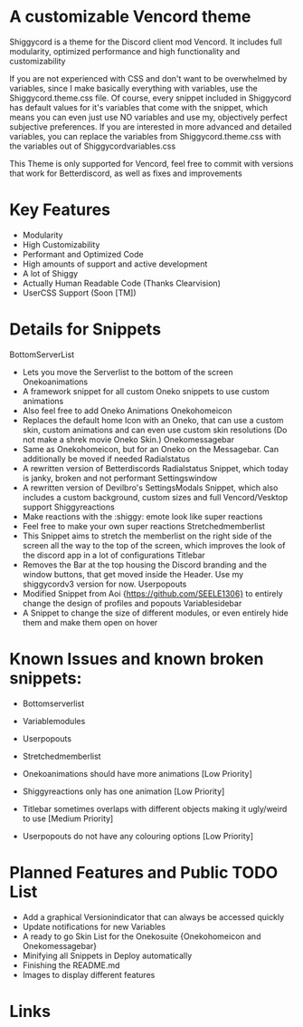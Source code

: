 # A customizable Vencord theme

Shiggycord is a theme for the Discord client mod Vencord. It includes full modularity, optimized performance and high functionality and customizability

If you are not experienced with CSS and don't want to be overwhelmed by variables, since I make basically everything with variables, use the Shiggycord.theme.css file.
Of course, every snippet included in Shiggycord has default values for it's variables that come with the snippet, which means you can even just use NO variables and use my, objectively perfect subjective preferences.
If you are interested in more advanced and detailed variables, you can replace the variables from Shiggycord.theme.css with the variables out of Shiggycordvariables.css

This Theme is only supported for Vencord, feel free to commit with versions that work for Betterdiscord, as well as fixes and improvements

# Key Features
 - Modularity
 - High Customizability
 - Performant and Optimized Code
 - High amounts of support and active development
 - A lot of Shiggy
 - Actually Human Readable Code (Thanks Clearvision)
 - UserCSS Support (Soon [TM])

# Details for Snippets
BottomServerList
  - Lets you move the Serverlist to the bottom of the screen
Onekoanimations
  - A framework snippet for all custom Oneko snippets to use custom animations
  - Also feel free to add Oneko Animations
Onekohomeicon
  - Replaces the default home Icon with an Oneko, that can use a custom skin, custom animations and can even use custom skin resolutions (Do not make a shrek movie Oneko Skin.)
Onekomessagebar
  - Same as Onekohomeicon, but for an Oneko on the Messagebar. Can additionally be moved if needed
Radialstatus
  - A rewritten version of Betterdiscords Radialstatus Snippet, which today is janky, broken and not performant
Settingswindow
  - A rewritten version of Devilbro's SettingsModals Snippet, which also includes a custom background, custom sizes and full Vencord/Vesktop support 
Shiggyreactions
  - Make reactions with the :shiggy: emote look like super reactions
  - Feel free to make your own super reactions
Stretchedmemberlist
  - This Snippet aims to stretch the memberlist on the right side of the screen all the way to the top of the screen, which improves the look of the discord app in a lot of configurations
Titlebar
  - Removes the Bar at the top housing the Discord branding and the window buttons, that get moved inside the Header. Use my shiggycordv3 version for now.
Userpopouts
  - Modified Snippet from Aoi {https://github.com/SEELE1306} to entirely change the design of profiles and popouts
Variablesidebar
  - A Snippet to change the size of different modules, or even entirely hide them and make them open on hover



# Known Issues and known broken snippets:
 - Bottomserverlist
 - Variablemodules
 - Userpopouts
 - Stretchedmemberlist
 
 - Onekoanimations should have more animations [Low Priority]
- Shiggyreactions only has one animation [Low Priority]
 - Titlebar sometimes overlaps with different objects making it ugly/weird to use [Medium Priority]
 - Userpopouts do not have any colouring options [Low Priority]

# Planned Features and Public TODO List
 - Add a graphical Versionindicator that can always be accessed quickly
 - Update notifications for new Variables
 - A ready to go Skin List for the Onekosuite {Onekohomeicon and Onekomessagebar}
 - Minifying all Snippets in Deploy automatically
 - Finishing the README.md
 - Images to display different features

# Links


